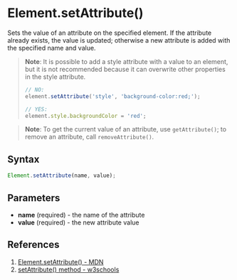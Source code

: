 # Element.setAttribute()

Sets the value of an attribute on the specified element. If the attribute already exists, the value is updated; otherwise a new attribute is added with the specified name and value.

> **Note**: It is possible to add a style attribute with a value to an element, but it is not recommended because it can overwrite other properties in the style attribute.
>
> ```js
> // NO:
> element.setAttribute('style', 'background-color:red;');
>
> // YES:
> element.style.backgroundColor = 'red';
> ```

> **Note**: To get the current value of an attribute, use `getAttribute()`; to remove an attribute, call `removeAttribute()`.

## Syntax

```js
Element.setAttribute(name, value);
```

## Parameters

- **name** (required) - the name of the attribute
- **value** (required) - the new attribute value

## References

1. [Element.setAttribute() - MDN](https://developer.mozilla.org/en-US/docs/Web/API/Element/setAttribute)
2. [setAttribute() method - w3schools](https://www.w3schools.com/jsref/met_element_setattribute.asp)
